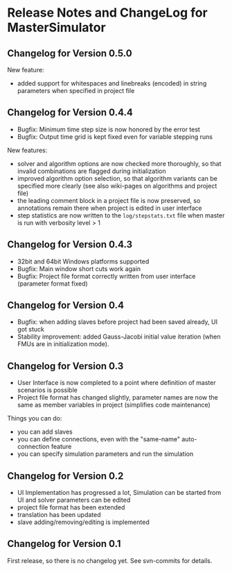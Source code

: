 Release Notes and ChangeLog for MasterSimulator
===============================================

Changelog for Version 0.5.0
---------------------------

New feature:

* added support for whitespaces and linebreaks (encoded) in string parameters when
  specified in project file

Changelog for Version 0.4.4
---------------------------

* Bugfix: Minimum time step size is now honored by the error test
* Bugfix: Output time grid is kept fixed even for variable stepping runs

New features:

*    solver and algorithm options are now checked more thoroughly, so that
     invalid combinations are flagged during initialization
*    improved algorithm option selection, so that algorithm variants can be
     specified more clearly (see also wiki-pages on algorithms and project file)
*    the leading comment block in a project file is now preserved, so annotations
     remain there when project is edited in user interface
*    step statistics are now written to the `log/stepstats.txt` file when master
     is run with verbosity level > 1

Changelog for Version 0.4.3
---------------------------

* 32bit and 64bit Windows platforms supported
* Bugfix: Main window short cuts work again
* Bugfix: Project file format correctly written from user interface (parameter format fixed)

Changelog for Version 0.4
-------------------------

* Bugfix: when adding slaves before project had been saved already, UI got stuck
* Stability improvement: added Gauss-Jacobi initial value iteration (when FMUs are in initialization mode).

Changelog for Version 0.3
-------------------------

* User Interface is now completed to a point where definition of
  master scenarios is possible
* Project file format has changed slightly, parameter names are now
  the same as member variables in project (simplifies code maintenance)

Things you can do:

* you can add slaves
* you can define connections, even with the "same-name" auto-connection feature
* you can specify simulation parameters and run the simulation


Changelog for Version 0.2
-------------------------

* UI Implementation has progressed a lot, Simulation can be started from UI
  and solver parameters can be edited
* project file format has been extended
* translation has been updated
* slave adding/removing/editing is implemented


Changelog for Version 0.1
-------------------------

First release, so there is no changelog yet. See svn-commits for details.

